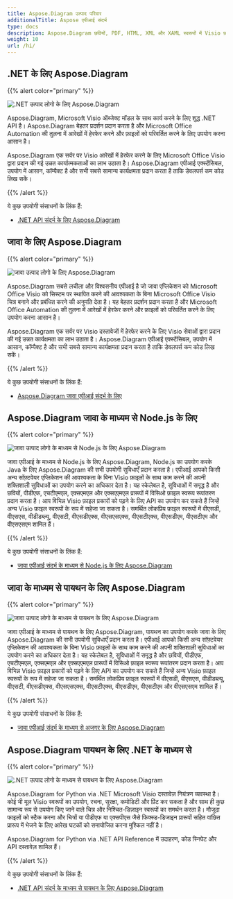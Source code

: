 ```yaml
---
title: Aspose.Diagram उत्पाद परिवार
additionalTitle: Aspose एपीआई संदर्भ
type: docs
description: Aspose.Diagram छवियों, PDF, HTML, XML और XAML स्वरूपों में Visio फ़ाइल स्वरूप रूपांतरण प्रदान करता है। समर्थित लोकप्रिय फ़ाइल स्वरूपों में वीएसडी, वीएसएस, वीडीडब्ल्यू, वीएसटी, वीएसडीएक्स, वीएसएसएक्स, वीएसटीएक्स, वीएसडीएम, वीएसटीएम और वीएसएसएम शामिल हैं।
weight: 10
url: /hi/
---
```

## .NET के लिए Aspose.Diagram

{{% alert color="primary" %}} 

![.NET उत्पाद लोगो के लिए Aspose.Diagram](../home_1.png)


Aspose.Diagram, Microsoft Visio ऑब्जेक्ट मॉडल के साथ कार्य करने के लिए शुद्ध .NET API है। Aspose.Diagram बेहतर प्रदर्शन प्रदान करता है और Microsoft Office Automation की तुलना में आरेखों में हेरफेर करने और फ़ाइलों को परिवर्तित करने के लिए उपयोग करना आसान है।

Aspose.Diagram एक सर्वर पर Visio आरेखों में हेरफेर करने के लिए Microsoft Office Visio द्वारा प्रदान की गई उन्नत कार्यात्मकताओं का लाभ उठाता है। Aspose.Diagram एपीआई एक्स्टेंसिबल, उपयोग में आसान, कॉम्पैक्ट है और सभी सबसे सामान्य कार्यक्षमता प्रदान करता है ताकि डेवलपर्स कम कोड लिख सकें।

{{% /alert %}} 

ये कुछ उपयोगी संसाधनों के लिंक हैं:
- [.NET API संदर्भ के लिए Aspose.Diagram](/diagram/hi/net/)

## जावा के लिए Aspose.Diagram

{{% alert color="primary" %}} 

![जावा उत्पाद लोगो के लिए Aspose.Diagram](../home_2.png)

Aspose.Diagram सबसे लचीला और विश्वसनीय एपीआई है जो जावा एप्लिकेशन को Microsoft Office Visio को सिस्टम पर स्थापित करने की आवश्यकता के बिना Microsoft Office Visio चित्र बनाने और प्रबंधित करने की अनुमति देता है। यह बेहतर प्रदर्शन प्रदान करता है और Microsoft Office Automation की तुलना में आरेखों में हेरफेर करने और फ़ाइलों को परिवर्तित करने के लिए उपयोग करना आसान है।

Aspose.Diagram एक सर्वर पर Visio दस्तावेजों में हेरफेर करने के लिए Visio सेवाओं द्वारा प्रदान की गई उन्नत कार्यक्षमता का लाभ उठाता है। Aspose.Diagram एपीआई एक्स्टेंसिबल, उपयोग में आसान, कॉम्पैक्ट है और सभी सबसे सामान्य कार्यक्षमता प्रदान करता है ताकि डेवलपर्स कम कोड लिख सकें।

{{% /alert %}} 

ये कुछ उपयोगी संसाधनों के लिंक हैं:
- [Aspose.Diagram जावा एपीआई संदर्भ के लिए](/diagram/java/)

## Aspose.Diagram जावा के माध्यम से Node.js के लिए

{{% alert color="primary" %}} 

![जावा उत्पाद लोगो के माध्यम से Node.js के लिए Aspose.Diagram](../home_3.png)

जावा एपीआई के माध्यम से Node.js के लिए Aspose.Diagram, Node.js का उपयोग करके Java के लिए Aspose.Diagram की सभी उपयोगी सुविधाएँ प्रदान करता है। एपीआई आपको किसी अन्य सॉफ़्टवेयर एप्लिकेशन की आवश्यकता के बिना Visio फ़ाइलों के साथ काम करने की अपनी शक्तिशाली सुविधाओं का उपयोग करने का अधिकार देता है। यह स्केलेबल है, सुविधाओं में समृद्ध है और छवियों, पीडीएफ, एचटीएमएल, एक्सएमएल और एक्सएएमएल प्रारूपों में विसिओ फ़ाइल स्वरूप रूपांतरण प्रदान करता है। आप विभिन्न Visio फ़ाइल प्रकारों को पढ़ने के लिए API का उपयोग कर सकते हैं जिन्हें अन्य Visio फ़ाइल स्वरूपों के रूप में सहेजा जा सकता है। समर्थित लोकप्रिय फ़ाइल स्वरूपों में वीएसडी, वीएसएस, वीडीडब्ल्यू, वीएसटी, वीएसडीएक्स, वीएसएसएक्स, वीएसटीएक्स, वीएसडीएम, वीएसटीएम और वीएसएसएम शामिल हैं।

{{% /alert %}} 

ये कुछ उपयोगी संसाधनों के लिंक हैं:

- [जावा एपीआई संदर्भ के माध्यम से Node.js के लिए Aspose.Diagram](/diagram/nodejs/)

## जावा के माध्यम से पायथन के लिए Aspose.Diagram

{{% alert color="primary" %}} 

![जावा उत्पाद लोगो के माध्यम से पायथन के लिए Aspose.Diagram](../home_4.png)

जावा एपीआई के माध्यम से पायथन के लिए Aspose.Diagram, पायथन का उपयोग करके जावा के लिए Aspose.Diagram की सभी उपयोगी सुविधाएँ प्रदान करता है। एपीआई आपको किसी अन्य सॉफ़्टवेयर एप्लिकेशन की आवश्यकता के बिना Visio फ़ाइलों के साथ काम करने की अपनी शक्तिशाली सुविधाओं का उपयोग करने का अधिकार देता है। यह स्केलेबल है, सुविधाओं में समृद्ध है और छवियों, पीडीएफ, एचटीएमएल, एक्सएमएल और एक्सएएमएल प्रारूपों में विसिओ फ़ाइल स्वरूप रूपांतरण प्रदान करता है। आप विभिन्न Visio फ़ाइल प्रकारों को पढ़ने के लिए API का उपयोग कर सकते हैं जिन्हें अन्य Visio फ़ाइल स्वरूपों के रूप में सहेजा जा सकता है। समर्थित लोकप्रिय फ़ाइल स्वरूपों में वीएसडी, वीएसएस, वीडीडब्ल्यू, वीएसटी, वीएसडीएक्स, वीएसएसएक्स, वीएसटीएक्स, वीएसडीएम, वीएसटीएम और वीएसएसएम शामिल हैं।

{{% /alert %}} 

ये कुछ उपयोगी संसाधनों के लिंक हैं:
- [जावा एपीआई संदर्भ के माध्यम से अजगर के लिए Aspose.Diagram](/diagram/python-java/)

## Aspose.Diagram पायथन के लिए .NET के माध्यम से

{{% alert color="primary" %}} 

![.NET उत्पाद लोगो के माध्यम से पायथन के लिए Aspose.Diagram](../home_5.png)

Aspose.Diagram for Python via .NET Microsoft Visio दस्तावेज़ नियंत्रण व्यवस्था है। कोई भी मूल Visio स्वरूपों का उपयोग, रचना, सुरक्षा, कमोडिटी और प्रिंट कर सकता है और साथ ही कुछ सामान्य रूप से उपयोग किए जाने वाले चित्र और निश्चित-डिज़ाइन स्वरूपों का समर्थन करता है। मौजूदा फाइलों को स्टैक करना और चित्रों या पीडीएफ या एक्सपीएस जैसे फिक्स्ड-डिजाइन प्रारूपों सहित वांछित प्रारूप में भेजने के लिए आरेख घटकों को समायोजित करना मुश्किल नहीं है।

Aspose.Diagram for Python via .NET API Reference में उदाहरण, कोड स्निपेट और API दस्तावेज़ शामिल हैं।

{{% /alert %}} 

ये कुछ उपयोगी संसाधनों के लिंक हैं:
- [.NET API संदर्भ के माध्यम से पायथन के लिए Aspose.Diagram](/diagram/python-net/) 
